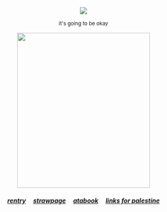 <div align="center">
<p align="center">  <img src="https://komarev.com/ghpvc/?username=kyostro&label=🔥&color=806e60&style=plastic&base=40000" /> 
  <p align="center">
<sup>it's going to be okay</sup>
<p align="center">
  <p align="center"> 

<img src="https://i.imgur.com/9nJLT0g.png" width="300" height="350"  />

 <p align="center"> 

##### [rentry](https://rentry.co/kyostro) ‎ ‎‎  ‎‎ ‎‎ [strawpage](https://kyodraw.straw.page/) ‎ ‎‎  ‎‎ ‎‎ [atabook](https://kyostro.atabook.org/) ‎ ‎‎  ‎‎ ‎‎  [links for palestine](https://x.com/l0veol0gy5/status/1788378594806272129)
 <p align="center">
